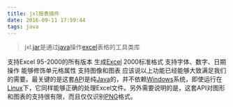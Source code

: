 ```yaml
---
title: jxl报表插件
date: 2016-09-11 17:59:44
tags: java
---
```


>jxl.[jar](http://baike.baidu.com/view/50457.htm)是通过[java](http://baike.baidu.com/subview/29/12654100.htm)操作[excel](http://baike.baidu.com/subview/28127/5848474.htm)表格的工具类库
<!--more-->
支持Excel 95-2000的所有版本
生成[Excel](http://baike.baidu.com/subview/28127/5848474.htm) 2000标准格式
支持字体、数字、日期操作
能够修饰单元格属性
支持图像和图表
应该说以上功能已经能够大致满足我们的需要。最关键的是这套[AP](http://baike.baidu.com/subview/46313/5071309.htm)I是纯[Java](http://baike.baidu.com/subview/29/12654100.htm)的，并不依赖[Windows](http://baike.baidu.com/view/4821.htm)系统，即使运行在[Linux](http://baike.baidu.com/view/1634.htm)下，它同样能够正确的处理Excel文件。另外需要说明的是，这套API对图形和图表的支持很有限，而且仅仅识别[PNG](http://baike.baidu.com/view/5342.htm)格式。